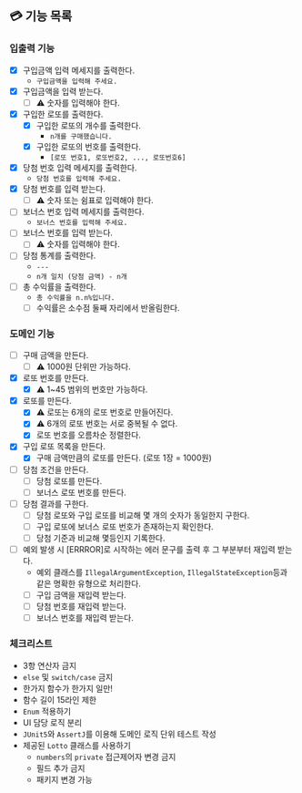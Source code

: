 ## 💳 기능 목록

### 입출력 기능

- [x] 구입금액 입력 메세지를 출력한다.
    - `구입금액을 입력해 주세요.`
- [x] 구입금액을 입력 받는다.
    - [ ] ⚠️ 숫자를 입력해야 한다.
- [x] 구입한 로또를 출력한다.
    - [x] 구입한 로또의 개수를 출력한다.
        - `n개를 구매했습니다.`
    - [x] 구입한 로또의 번호를 출력한다.
        - `[로또 번호1, 로또번호2, ..., 로또번호6]`
- [x] 당첨 번호 입력 메세지를 출력한다.
    - `당첨 번호를 입력해 주세요.`
- [x] 당첨 번호를 입력 받는다.
    - [ ] ⚠️ 숫자 또는 쉼표로 입력해야 한다.
- [ ] 보너스 번호 입력 메세지를 출력한다.
    - `보너스 번호를 입력해 주세요.`
- [ ] 보너스 번호를 입력 받는다.
    - [ ] ⚠️ 숫자를 입력해야 한다.
- [ ] 당첨 통계를 출력한다.
    - `---`
    - `n개 일치 (당첨 금액) - n개`
- [ ] 총 수익률을 출력한다.
    - `총 수익률을 n.n%입니다.`
    - [ ] 수익률은 소수점 둘째 자리에서 반올림한다.

### 도메인 기능

- [ ] 구매 금액을 만든다.
    - [ ] ⚠️ 1000원 단위만 가능하다.
- [x] 로또 번호를 만든다.
    - [x] ⚠️ 1~45 범위의 번호만 가능하다.
- [x] 로또를 만든다.
    - [x] ⚠️ 로또는 6개의 로또 번호로 만들어진다.
    - [x] ⚠️ 6개의 로또 번호는 서로 중복될 수 없다.
    - [x] 로또 번호를 오름차순 정렬한다.
- [x] 구입 로또 목록을 만든다.
    - [x] 구매 금액만큼의 로또를 만든다. (로또 1장 = 1000원)
- [ ] 당첨 조건을 만든다.
    - [ ] 당첨 로또를 만든다.
    - [ ] 보너스 로또 번호를 만든다.
- [ ] 당첨 결과를 구한다.
    - [ ] 당첨 로또와 구입 로또를 비교해 몇 개의 숫자가 동일한지 구한다.
    - [ ] 구입 로또에 보너스 로또 번호가 존재하는지 확인한다.
    - [ ] 당첨 기준과 비교해 몇등인지 기록한다.
- [ ] 예외 발생 시 [ERRROR]로 시작하는 에러 문구를 출력 후 그 부분부터 재입력 받는다.
    - 예외 클래스를 `IllegalArgumentException`, `IllegalStateException`등과 같은 명확한 유형으로 처리한다.
    - [ ] 구입 금액을 재입력 받는다.
    - [ ] 당첨 번호를 재입력 받는다.
    - [ ] 보너스 번호를 재입력 받는다.

### 체크리스트

- 3항 연산자 금지
- `else` 및 `switch/case` 금지
- 한가지 함수가 한가지 일만!
- 함수 길이 15라인 제한
- `Enum` 적용하기
- UI 담당 로직 분리
- `JUnit5`와 `AssertJ`를 이용해 도메인 로직 단위 테스트 작성
- 제공된 `Lotto` 클래스를 사용하기
    - `numbers`의 `private` 접근제어자 변경 금지
    - 필드 추가 금지
    - 패키지 변경 가능

